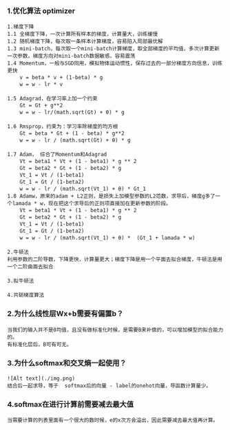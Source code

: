 ### 1.优化算法 optimizer
    1.梯度下降
    1.1 全梯度下降，一次计算所有样本的梯度，计算量大，训练缓慢
    1.2 随机梯度下降，每次取一条样本计算梯度，容易陷入局部最优解
    1.3 mini-batch，每次取一个mini-batch计算梯度，取全部梯度的平均值，多次计算更新一次参数，梯度方向对mini-batch数据敏感，容易震荡
    1.4 Momentum，一般与SGD同用，模拟物体运动惯性，保存过去的一部分梯度方向信息，训练更快
        v = beta * v + (1-beta) * g
        w = w - lr * v

    1.5 Adagrad，在学习率上加一个约束
        Gt = Gt + g**2
        w = w - lr/(math.sqrt(Gt) + θ) * g

    1.6 Rmsprop，约束为：学习率除梯度的均方根
        Gt = beta * Gt + (1 - beta) * g**2
        w = w - lr / (math.sqrt(Gt) + θ) * g

    1.7 Adam， 综合了Momentum和Adagrad
        Vt = beta1 * Vt + (1 - beta1) * g ** 2
        Gt = beta2 * Gt + (1 - beta2) * g
        Vt_1 = Vt / (1-beta1)
        Gt_1 = Gt / (1-beta2)
        w = w - lr / (math.sqrt(Vt_1) + θ) * Gt_1
    1.8 Adamw，原来的adam + L2正则，是损失上加模型参数的L2范数，求导后，梯度g多了一个lamada * w，现在把这个求导后的正则项直接加在更新参数的阶段。
        Vt = beta1 * Vt + (1 - beta1) * g ** 2
        Gt = beta2 * Gt + (1 - beta2) * g
        Vt_1 = Vt / (1-beta1)
        Gt_1 = Gt / (1-beta2)
        w = w - lr / (math.sqrt(Vt_1) + θ) *  (Gt_1 + lamada * w)
    
    2.牛顿法
    利用参数的二阶导数，下降更快，计算量更大；梯度下降是用一个平面去拟合梯度，牛顿法是用一个二阶曲面去拟合

    3.拟牛顿法

    4.共轭梯度算法

### 2.为什么线性层Wx+b需要有偏置b？
    当我们的输入并不是0均值，且没有做标准化时候，是需要B来补偿的，可以增加模型的拟合能力的。
    有标准化层后，B可有可无。

### 3.为什么softmax和交叉熵一起使用？
    ![Alt text](./img.png)
    结合后一起求导，等于  softmax后的向量 - label的onehot向量，导函数计算量少。

### 4.softmax在进行计算前需要减去最大值
    当需要计算的列表里面有一个很大的数时候，e的x次方会溢出，因此需要减去最大值再计算。